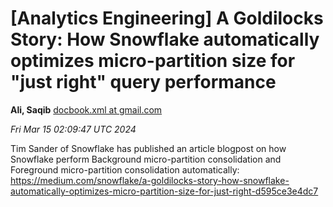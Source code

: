 









[Analytics Engineering] A Goldilocks Story: How Snowflake automatically optimizes micro-partition size for "just right" query performance
=========================================================================================================================================


**Ali, Saqib**
[docbook.xml at gmail.com](mailto:wranglers%40analyticsengineering.net?Subject=Re%3A%20%5BWranglers%5D%20A%20Goldilocks%20Story%3A%20How%20Snowflake%20automatically%0A%20optimizes%20micro-partition%20size%20for%20%22just%20right%22%20query%20performance&In-Reply-To=%3CCABDm0O-vROHMKySbkY%3D6fx0sZvnJDnVpDv_SKvcHMP7Gp4rQyQ%40mail.gmail.com%3E "[Wranglers] A Goldilocks Story: How Snowflake automatically optimizes micro-partition size for \"just right\" query performance")   

*Fri Mar 15 02:09:47 UTC 2024*  
  

Tim Sander of Snowflake has published an article blogpost on how Snowflake
perform Background micro-partition consolidation and Foreground
micro-partition consolidation automatically:
<https://medium.com/snowflake/a-goldilocks-story-how-snowflake-automatically-optimizes-micro-partition-size-for-just-right-d595ce3e4dc7>
  
  

